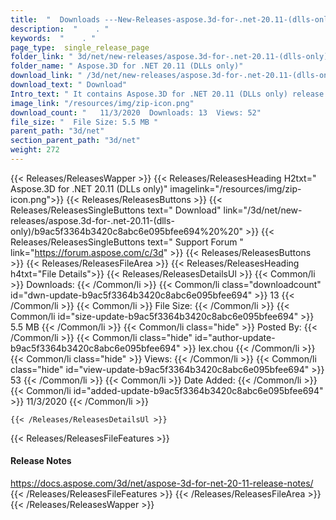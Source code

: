 ```yaml
---
title:  "  Downloads ---New-Releases-aspose.3d-for-.net-20.11-(dlls-only) . " 
description:  "    . " 
keywords:  "    . " 
page_type:  single_release_page
folder_link: " 3d/net/new-releases/aspose.3d-for-.net-20.11-(dlls-only)/"
folder_name: " Aspose.3D for .NET 20.11 (DLLs only)"
download_link: " /3d/net/new-releases/aspose.3d-for-.net-20.11-(dlls-only)/b9ac5f3364b3420c8abc6e095bfee694"
download_text: " Download"
Intro_text: " It contains Aspose.3D for .NET 20.11 (DLLs only) release."
image_link: "/resources/img/zip-icon.png"
download_count: "   11/3/2020  Downloads: 13  Views: 52"
file_size: "  File Size: 5.5 MB "
parent_path: "3d/net"
section_parent_path: "3d/net"
weight: 272
---
```


{{< Releases/ReleasesWapper >}}
  {{< Releases/ReleasesHeading H2txt=" Aspose.3D for .NET 20.11 (DLLs only)" imagelink="/resources/img/zip-icon.png">}}
  {{< Releases/ReleasesButtons >}}
    {{< Releases/ReleasesSingleButtons text=" Download" link="/3d/net/new-releases/aspose.3d-for-.net-20.11-(dlls-only)/b9ac5f3364b3420c8abc6e095bfee694%20%20" >}}
    {{< Releases/ReleasesSingleButtons text=" Support Forum " link="https://forum.aspose.com/c/3d" >}}
  {{< Releases/ReleasesButtons >}}
  {{< Releases/ReleasesFileArea >}}
    {{< Releases/ReleasesHeading h4txt="File Details">}}
    {{< Releases/ReleasesDetailsUl >}}
            {{< Common/li  >}} Downloads: {{< /Common/li >}} 
      {{< Common/li class="downloadcount" id="dwn-update-b9ac5f3364b3420c8abc6e095bfee694" >}} 13 {{< /Common/li >}} 
      {{< Common/li  >}} File Size: {{< /Common/li >}} 
      {{< Common/li id="size-update-b9ac5f3364b3420c8abc6e095bfee694" >}} 5.5 MB {{< /Common/li >}} 
      {{< Common/li  class="hide" >}} Posted By: {{< /Common/li >}} 
      {{< Common/li class="hide" id="author-update-b9ac5f3364b3420c8abc6e095bfee694" >}} lex.chou {{< /Common/li >}} 
      {{< Common/li class="hide"  >}} Views: {{< /Common/li >}} 
      {{< Common/li class="hide" id="view-update-b9ac5f3364b3420c8abc6e095bfee694" >}} 53 {{< /Common/li >}} 
      {{< Common/li  >}} Date Added: {{< /Common/li >}} 
      {{< Common/li id="added-update-b9ac5f3364b3420c8abc6e095bfee694" >}} 11/3/2020 {{< /Common/li >}} 

    {{< /Releases/ReleasesDetailsUl >}}

  {{< Releases/ReleasesFileFeatures >}}
      <h4>Release Notes</h4><div><a href="https://docs.aspose.com/3d/net/aspose-3d-for-net-20-11-release-notes/">https://docs.aspose.com/3d/net/aspose-3d-for-net-20-11-release-notes/</a></div>
  {{< /Releases/ReleasesFileFeatures >}}
 {{< /Releases/ReleasesFileArea >}}
{{< /Releases/ReleasesWapper >}}


